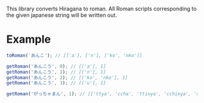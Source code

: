 This library converts Hiragana to roman. All Roman scripts corresponding to the given japanese string will be written out.

# Example

```javascript
toRoman('あんこ'); // [['a'], ['n'], ['ko', 'nko']]

getRoman('あんこう', 0); // [['a'], 1]
getRoman('あんこう', 1); // [['n'], 1]
getRoman('あんこう', 2); // [['ko', 'nko'], 1]
getRoman('あんこう', 3); // [['u'], 1]

getRoman('がっちゃまん', 1); // [['ttya', 'ccha', 'ttixya', 'cchixya', 'xtutya', 'xtucha', 'xtutixya', 'xtuchixya', 'xtsutya', 'xtsucha', 'xtsutixya', 'xtsuchixya'], 3]
```
